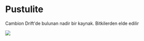 # Pustulite

Cambion Drift'de bulunan nadir bir kaynak. Bitkilerden elde edilir

![](https://cdn.warframestat.us/img/pustulite.png)

